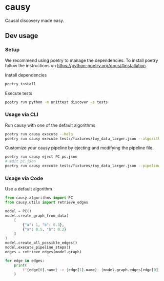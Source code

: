 # causy

Causal discovery made easy.

## Dev usage

### Setup
We recommend using poetry to manage the dependencies. To install poetry follow the instructions on https://python-poetry.org/docs/#installation.

Install dependencies
```bash
poetry install
```

Execute tests
```bash
poetry run python -m unittest discover -s tests
```

### Usage via CLI

Run causy with one of the default algorithms
```bash
poetry run causy execute --help
poetry run causy execute tests/fixtures/toy_data_larger.json --algorithm PC
```

Customize your causy pipeline by ejecting and modifying the pipeline file.
```bash
poetry run causy eject PC pc.json
# edit pc.json
poetry run causy execute tests/fixtures/toy_data_larger.json --pipeline pc.json
```


### Usage via Code

Use a default algorithm

```python
from causy.algorithms import PC
from causy.utils import retrieve_edges

model = PC()
model.create_graph_from_data(
    [
        {"a": 1, "b": 0.3},
        {"a": 0.5, "b": 0.2}
    ]
)
model.create_all_possible_edges()
model.execute_pipeline_steps()
edges = retrieve_edges(model.graph)

for edge in edges:
    print(
        f"{edge[0].name} -> {edge[1].name}: {model.graph.edges[edge[0]][edge[1]]}"
    )

```
